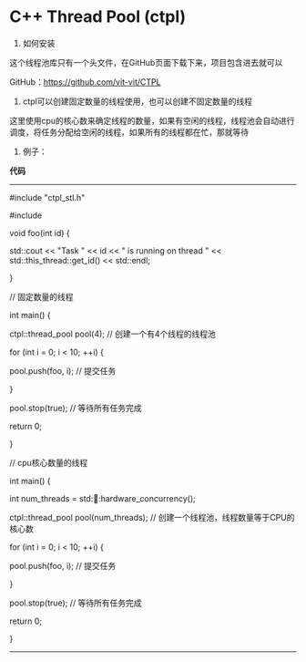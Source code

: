 # C++ Thread Pool (ctpl)

1. 如何安装

这个线程池库只有一个头文件，在GitHub页面下载下来，项目包含进去就可以

GitHub：https://github.com/vit-vit/CTPL

1. ctpl可以创建固定数量的线程使用，也可以创建不固定数量的线程

这里使用cpu的核心数来确定线程的数量，如果有空闲的线程，线程池会自动进行调度，将任务分配给空闲的线程，如果所有的线程都在忙，那就等待

1. 例子：

**代码**

---

#include "ctpl_stl.h"

#include <iostream>

void foo(int id) {

std::cout << "Task " << id << " is running on thread " << std::this_thread::get_id() << std::endl;

}

// 固定数量的线程

int main() {

ctpl::thread_pool pool(4); // 创建一个有4个线程的线程池

for (int i = 0; i < 10; ++i) {

pool.push(foo, i); // 提交任务

}

pool.stop(true); // 等待所有任务完成

return 0;

}

// cpu核心数量的线程

int main() {

int num_threads = std::thread::hardware_concurrency();

ctpl::thread_pool pool(num_threads); // 创建一个线程池，线程数量等于CPU的核心数

for (int i = 0; i < 10; ++i) {

pool.push(foo, i); // 提交任务

}

pool.stop(true); // 等待所有任务完成

return 0;

}

---